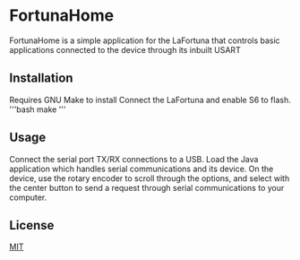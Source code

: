 # FortunaHome

FortunaHome is a simple application for the LaFortuna that controls basic applications connected to the device through its inbuilt USART

## Installation

Requires GNU Make to install
Connect the LaFortuna and enable S6 to flash.
'''bash
make
'''

## Usage
Connect the serial port TX/RX connections to a USB.
Load the Java application which handles serial communications and its device.
On the device, use the rotary encoder to scroll through the options, and select with the center button to send a request through serial communications to your computer.

## License
[MIT](https://choosealicense.com/licenses/mit/)

